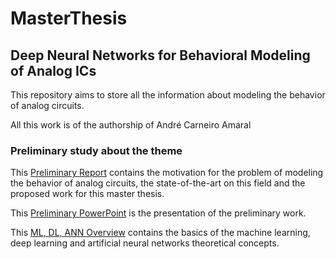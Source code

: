 # MasterThesis
## Deep Neural Networks for Behavioral Modeling of Analog ICs

This repository aims to store all the information about modeling the behavior of analog circuits.

All this work is of the authorship of André Carneiro Amaral

### Preliminary study about the theme
This [Preliminary Report](https://github.com/oAndreAmaral/MasterThesis/blob/d08fcc02aaf99800cab66a144dd528a26b251f2b/2022%20PIC2%20Andr%C3%A9%20Carneiro%20Amaral.pdf) contains the motivation for the problem of modeling the behavior of analog circuits, the state-of-the-art on this field and the proposed work for this master thesis. 

This [Preliminary PowerPoint](https://github.com/oAndreAmaral/MasterThesis/blob/4b1670d1033a9945678729efee945d68f54c87a6/2022%20PIC2%20Presentation%20Andr%C3%A9%20Carneiro%20Amaral.pdf) is the presentation of the preliminary work.

This [ML, DL, ANN Overview](https://github.com/oAndreAmaral/MasterThesis/blob/46bb616114bb183b62d2902c46a18a9283d568dd/ML%20&%20ANN%20Overview.pdf) contains the basics of the machine learning, deep learning and artificial neural networks theoretical concepts.
